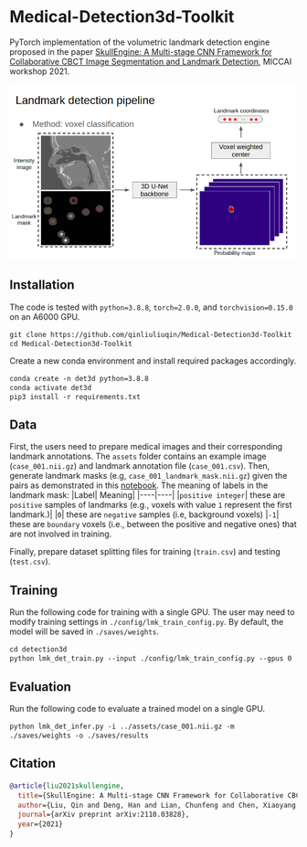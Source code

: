 # Medical-Detection3d-Toolkit
PyTorch implementation of the volumetric landmark detection engine proposed in the paper [SkullEngine: A Multi-stage CNN Framework for Collaborative CBCT Image Segmentation and Landmark Detection](https://arxiv.org/abs/2110.03828), MICCAI workshop 2021.

<p align="center">
  <img src="./assets/framework.png" alt="drawing", width="700"/>
</p>

## Installation
The code is tested with ``python=3.8.8``, ``torch=2.0.0``, and ``torchvision=0.15.0`` on an A6000 GPU.
```
git clone https://github.com/qinliuliuqin/Medical-Detection3d-Toolkit
cd Medical-Detection3d-Toolkit
```
Create a new conda environment and install required packages accordingly.
```
conda create -n det3d python=3.8.8
conda activate det3d
pip3 install -r requirements.txt
```

## Data
First, the users need to prepare medical images and their corresponding landmark annotations. The ``assets`` folder contains an example image (``case_001.nii.gz``) and landmark annotation file (``case_001.csv``). Then, generate landmark masks (e.g, ``case_001_landmark_mask.nii.gz``) given the pairs as demonstrated in this [notebook](./detection3d/scripts/gen_lamdmark_mask.ipynb). The meaning of labels in the landmark mask:
|Label| Meaning|
|----|----|
|``positive integer``| these are ``positive`` samples of landmarks (e.g., voxels with value ``1`` represent the first landmark.)|
|``0``| these are ``negative`` samples (i.e, background voxels)
|``-1``| these are ``boundary`` voxels (i.e., between the positive and negative ones) that are not involved in training. 

Finally, prepare dataset splitting files for training (``train.csv``) and testing (``test.csv``).

## Training
Run the following code for training with a single GPU.
The user may need to modify training settings in ``./config/lmk_train_config.py``. By default, the model will be saved in ``./saves/weights``.
```
cd detection3d
python lmk_det_train.py --input ./config/lmk_train_config.py --gpus 0
```

## Evaluation
Run the following code to evaluate a trained model on a single GPU.
```
python lmk_det_infer.py -i ../assets/case_001.nii.gz -m ./saves/weights -o ./saves/results
``` 

## Citation
```bibtex
@article{liu2021skullengine,
  title={SkullEngine: A Multi-stage CNN Framework for Collaborative CBCT Image Segmentation and Landmark Detection},
  author={Liu, Qin and Deng, Han and Lian, Chunfeng and Chen, Xiaoyang and Xiao, Deqiang and Ma, Lei and Chen, Xu and Kuang, Tianshu and Gateno, Jaime and Yap, Pew-Thian and others},
  journal={arXiv preprint arXiv:2110.03828},
  year={2021}
}
```
